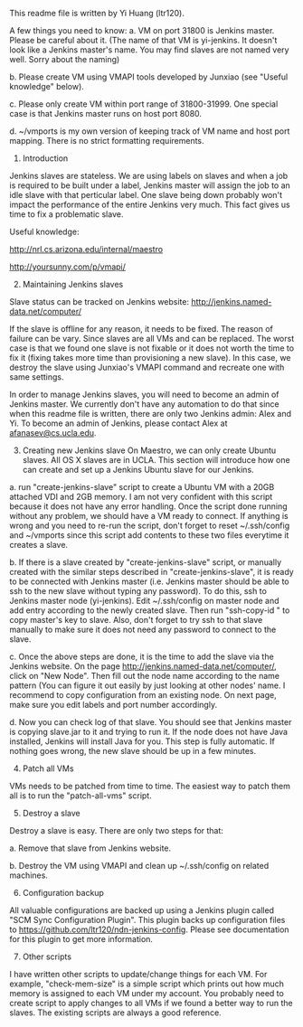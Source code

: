 This readme file is written by Yi Huang (ltr120).

A few things you need to know:
  a. VM on port 31800 is Jenkins master. Please be careful about it. (The name of that VM is yi-jenkins. It doesn't look like a Jenkins master's name. You may find slaves are not named very well. Sorry about the naming)

  b. Please create VM using VMAPI tools developed by Junxiao (see "Useful knowledge" below).
  
  c. Please only create VM within port range of 31800-31999. One special case is that Jenkins master runs on host port 8080.
  
  d. ~/vmports is my own version of keeping track of VM name and host port mapping. There is no strict formatting requirements.

1. Introduction

Jenkins slaves are stateless. We are using labels on slaves and when a job is required to be built under a label, Jenkins master will assign the job to an idle slave with that perticular label. One slave being down probably won't impact the performance of the entire Jenkins very much. This fact gives us time to fix a problematic slave.

Useful knowledge:

http://nrl.cs.arizona.edu/internal/maestro

http://yoursunny.com/p/vmapi/

2. Maintaining Jenkins slaves

Slave status can be tracked on Jenkins website: http://jenkins.named-data.net/computer/

If the slave is offline for any reason, it needs to be fixed. The reason of failure can be vary. Since slaves are all VMs and can be replaced. The worst case is that we found one slave is not fixable or it does not worth the time to fix it (fixing takes more time than provisioning a new slave). In this case, we destroy the slave using Junxiao's VMAPI command and recreate one with same settings.

In order to manage Jenkins slaves, you will need to become an admin of Jenkins master. We currently don't have any automation to do that since when this readme file is written, there are only two Jenkins admin: Alex and Yi. To become an admin of Jenkins, please contact Alex at afanasev@cs.ucla.edu.

3. Creating new Jenkins slave
On Maestro, we can only create Ubuntu slaves. All OS X slaves are in UCLA. This section will introduce how one can create and set up a Jenkins Ubuntu slave for our Jenkins. 

  a. run "create-jenkins-slave" script to create a Ubuntu VM with a 20GB attached VDI and 2GB memory. I am not very confident with this script because it does not have any error handling. Once the script done running without any problem, we should have a VM ready to connect. If anything is wrong and you need to re-run the script, don't forget to reset ~/.ssh/config and ~/vmports since this script add contents to these two files everytime it creates a slave.

  b. If there is a slave created by "create-jenkins-slave" script, or manually created with the similar steps described in "create-jenkins-slave", it is ready to be connected with Jenkins master (i.e. Jenkins master should be able to ssh to the new slave without typing any password). To do this, ssh to Jenkins master node (yi-jenkins). Edit ~/.ssh/config on master node and add entry according to the newly created slave. Then run "ssh-copy-id <vmname>" to copy master's key to slave.
  Also, don't forget to try ssh to that slave manually to make sure it does not need any password to connect to the slave.
  
  c. Once the above steps are done, it is the time to add the slave via the Jenkins website. On the page http://jenkins.named-data.net/computer/, click on "New Node". Then fill out the node name according to the name pattern (You can figure it out easily by just looking at other nodes' name. I recommend to copy configuration from an existing node. On next page, make sure you edit labels and port number accordingly.
  
  d. Now you can check log of that slave. You should see that Jenkins master is copying slave.jar to it and trying to run it. If the node does not have Java installed, Jenkins will install Java for you. This step is fully automatic. If nothing goes wrong, the new slave should be up in a few minutes.

4. Patch all VMs

VMs needs to be patched from time to time. The easiest way to patch them all is to run the "patch-all-vms" script.

5. Destroy a slave

Destroy a slave is easy. There are only two steps for that:
  
  a. Remove that slave from Jenkins website.
  
  b. Destroy the VM using VMAPI and clean up ~/.ssh/config on related machines.

6. Configuration backup

All valuable configurations are backed up using a Jenkins plugin called "SCM Sync Configuration Plugin". This plugin backs up configuration files to https://github.com/ltr120/ndn-jenkins-config. Please see documentation for this plugin to get more information.

7. Other scripts

I have written other scripts to update/change things for each VM. For example, "check-mem-size" is a simple script which prints out how much memory is assigned to each VM under my account. You probably need to create script to apply changes to all VMs if we found a better way to run the slaves. The existing scripts are always a good reference.
